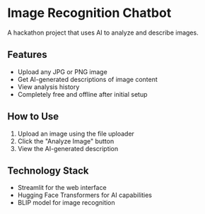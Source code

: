 # Image Recognition Chatbot

A hackathon project that uses AI to analyze and describe images.

## Features

- Upload any JPG or PNG image
- Get AI-generated descriptions of image content
- View analysis history
- Completely free and offline after initial setup

## How to Use

1. Upload an image using the file uploader
2. Click the "Analyze Image" button
3. View the AI-generated description

## Technology Stack

- Streamlit for the web interface
- Hugging Face Transformers for AI capabilities
- BLIP model for image recognition